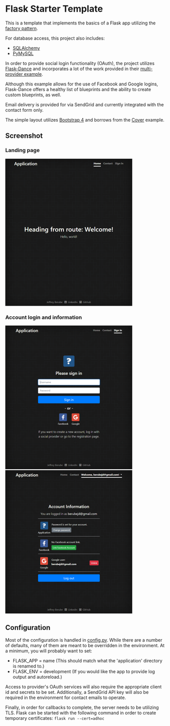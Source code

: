 # Flask Starter Template

This is a template that implements the basics of a Flask app utilizing the [factory pattern](https://flask.palletsprojects.com/en/1.1.x/patterns/appfactories/).

For database access, this project also includes:

- [SQLAlchemy](https://www.sqlalchemy.org/)
- [PyMySQL](https://pymysql.readthedocs.io/en/latest/)

In order to provide social login functionality (OAuth), the project utilizes [Flask-Dance](https://flask-dance.readthedocs.io/en/latest/) and incorporates a lot of the work provided in their [multi-provider example](https://github.com/singingwolfboy/flask-dance-multi-provider).

Although this example allows for the use of Facebook and Google logins, Flask-Dance offers a healthy list of blueprints and the ability to create custom blueprints, as well.

Email delivery is provided for via SendGrid and currently integrated with the contact form only.

The simple layout utilizes [Bootstrap 4](https://getbootstrap.com/) and borrows from the [Cover](https://getbootstrap.com/docs/4.4/examples/cover/) example.

## Screenshot

### Landing page
![Landing Screenshot](images/landing.png?raw-true)

### Account login and information
![Login Screenshot](images/login.png?raw-true)
![Account Info Screenshot](images/accountinfo.png?raw-true)

## Configuration

Most of the configuration is handled in [config.py](https://github.com/berubejd/Flask-Starter/blob/master/config.py).  While there are a number of defaults, many of them are meant to be overridden in the environment.  At a minimum, you will probably want to set:

- FLASK_APP = name (This should match what the 'application' directory is renamed to.)
- FLASK_ENV = development (If you would like the app to provide log output and autoreload.)

Access to provider's OAuth services will also require the appropriate client id and secrets to be set.  Additionally, a SendGrid API key will also be required in the environment for contact emails to operate.

Finally, in order for callbacks to complete, the server needs to be utilizing TLS.  Flask can be started with the following command in order to create temporary certificates:  ```flask run --cert=adhoc```